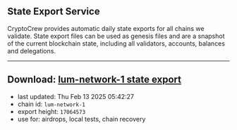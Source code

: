 ## State Export Service
CryptoCrew provides automatic daily state exports for all chains we validate. State export files can be used as genesis files and are a snapshot of the current blockchain state, including all validators, accounts, balances and delegations.

---
**Download: [lum-network-1 state export](https://dl-eu2.ccvalidators.com/SERVICE/lumnetwork/lum-network-1_export_17064573.json)**
---

- last updated: Thu Feb 13 2025 05:42:27
- chain id: `lum-network-1`
- export height: `17064573`
- use for: airdrops, local tests, chain recovery
